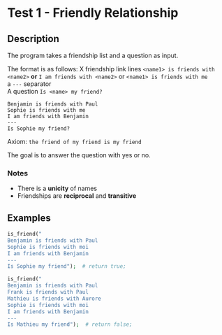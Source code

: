# Test 1 - Friendly Relationship



## Description

The program takes a friendship list and a question as input.

The format is as follows:
X friendship link lines `<name1> is friends with <name2>` __or__ `I am friends with <name2>` or `<name1> is friends with me`<br>
a `---` separator<br>
A question `Is <name> my friend?`

```
Benjamin is friends with Paul
Sophie is friends with me
I am friends with Benjamin
---
Is Sophie my friend?
```

Axiom: `the friend of my friend is my friend`

The goal is to answer the question with yes or no.

### Notes

* There is a __unicity__ of names
* Friendships are __reciprocal__ and __transitive__

## Examples

```php
is_friend("
Benjamin is friends with Paul
Sophie is friends with moi
I am friends with Benjamin
---
Is Sophie my friend");  # return true;
```

```php
is_friend("
Benjamin is friends with Paul
Frank is friends with Paul
Mathieu is friends with Aurore
Sophie is friends with moi
I am friends with Benjamin
---
Is Mathieu my friend");  # return false;
```